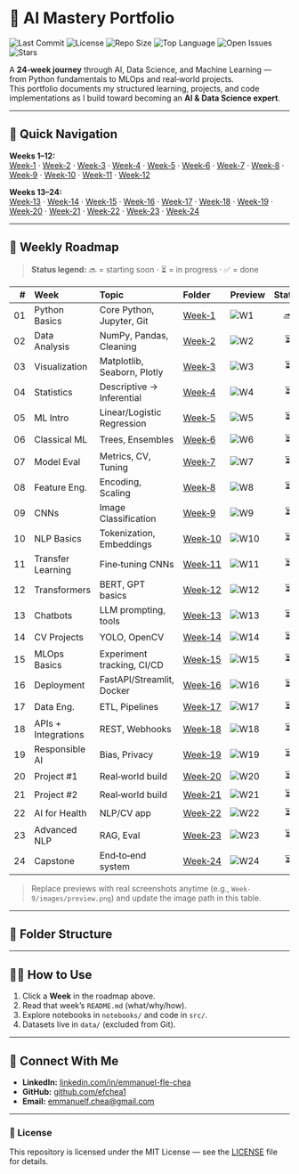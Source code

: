 # 🚀 AI Mastery Portfolio

![Last Commit](https://img.shields.io/github/last-commit/efchea1/AI-Mastery-Portfolio?color=1f6feb)
![License](https://img.shields.io/github/license/efchea1/AI-Mastery-Portfolio)
![Repo Size](https://img.shields.io/github/repo-size/efchea1/AI-Mastery-Portfolio)
![Top Language](https://img.shields.io/github/languages/top/efchea1/AI-Mastery-Portfolio)
![Open Issues](https://img.shields.io/github/issues/efchea1/AI-Mastery-Portfolio)
![Stars](https://img.shields.io/github/stars/efchea1/AI-Mastery-Portfolio?style=social)

A **24‑week journey** through AI, Data Science, and Machine Learning — from Python fundamentals to MLOps and real‑world projects.  
This portfolio documents my structured learning, projects, and code implementations as I build toward becoming an **AI & Data Science expert**.

---

## 🧭 Quick Navigation

**Weeks 1–12:**  
[Week‑1](Week-1) · [Week‑2](Week-2) · [Week‑3](Week-3) · [Week‑4](Week-4) · [Week‑5](Week-5) · [Week‑6](Week-6) · [Week‑7](Week-7) · [Week‑8](Week-8) · [Week‑9](Week-9) · [Week‑10](Week-10) · [Week‑11](Week-11) · [Week‑12](Week-12)

**Weeks 13–24:**  
[Week‑13](Week-13) · [Week‑14](Week-14) · [Week‑15](Week-15) · [Week‑16](Week-16) · [Week‑17](Week-17) · [Week‑18](Week-18) · [Week‑19](Week-19) · [Week‑20](Week-20) · [Week‑21](Week-21) · [Week‑22](Week-22) · [Week‑23](Week-23) · [Week‑24](Week-24)

---

## 📅 Weekly Roadmap

> **Status legend:** 🔜 = starting soon · ⏳ = in progress · ✅ = done

| # | Week | Topic | Folder | Preview | Status |
|---:|:-----|:------|:------|:-------|:------:|
| 01 | Python Basics | Core Python, Jupyter, Git | [Week‑1](Week-1) | ![W1](https://placehold.co/120x80?text=Week+1) | 🔜 |
| 02 | Data Analysis | NumPy, Pandas, Cleaning | [Week‑2](Week-2) | ![W2](https://placehold.co/120x80?text=Week+2) | ⏳ |
| 03 | Visualization | Matplotlib, Seaborn, Plotly | [Week‑3](Week-3) | ![W3](https://placehold.co/120x80?text=Week+3) | ⏳ |
| 04 | Statistics | Descriptive → Inferential | [Week‑4](Week-4) | ![W4](https://placehold.co/120x80?text=Week+4) | ⏳ |
| 05 | ML Intro | Linear/Logistic Regression | [Week‑5](Week-5) | ![W5](https://placehold.co/120x80?text=Week+5) | ⏳ |
| 06 | Classical ML | Trees, Ensembles | [Week‑6](Week-6) | ![W6](https://placehold.co/120x80?text=Week+6) | ⏳ |
| 07 | Model Eval | Metrics, CV, Tuning | [Week‑7](Week-7) | ![W7](https://placehold.co/120x80?text=Week+7) | ⏳ |
| 08 | Feature Eng. | Encoding, Scaling | [Week‑8](Week-8) | ![W8](https://placehold.co/120x80?text=Week+8) | ⏳ |
| 09 | CNNs | Image Classification | [Week‑9](Week-9) | ![W9](https://placehold.co/120x80?text=Week+9) | ⏳ |
| 10 | NLP Basics | Tokenization, Embeddings | [Week‑10](Week-10) | ![W10](https://placehold.co/120x80?text=Week+10) | ⏳ |
| 11 | Transfer Learning | Fine‑tuning CNNs | [Week‑11](Week-11) | ![W11](https://placehold.co/120x80?text=Week+11) | ⏳ |
| 12 | Transformers | BERT, GPT basics | [Week‑12](Week-12) | ![W12](https://placehold.co/120x80?text=Week+12) | ⏳ |
| 13 | Chatbots | LLM prompting, tools | [Week‑13](Week-13) | ![W13](https://placehold.co/120x80?text=Week+13) | ⏳ |
| 14 | CV Projects | YOLO, OpenCV | [Week‑14](Week-14) | ![W14](https://placehold.co/120x80?text=Week+14) | ⏳ |
| 15 | MLOps Basics | Experiment tracking, CI/CD | [Week‑15](Week-15) | ![W15](https://placehold.co/120x80?text=Week+15) | ⏳ |
| 16 | Deployment | FastAPI/Streamlit, Docker | [Week‑16](Week-16) | ![W16](https://placehold.co/120x80?text=Week+16) | ⏳ |
| 17 | Data Eng. | ETL, Pipelines | [Week‑17](Week-17) | ![W17](https://placehold.co/120x80?text=Week+17) | ⏳ |
| 18 | APIs + Integrations | REST, Webhooks | [Week‑18](Week-18) | ![W18](https://placehold.co/120x80?text=Week+18) | ⏳ |
| 19 | Responsible AI | Bias, Privacy | [Week‑19](Week-19) | ![W19](https://placehold.co/120x80?text=Week+19) | ⏳ |
| 20 | Project #1 | Real‑world build | [Week‑20](Week-20) | ![W20](https://placehold.co/120x80?text=Week+20) | ⏳ |
| 21 | Project #2 | Real‑world build | [Week‑21](Week-21) | ![W21](https://placehold.co/120x80?text=Week+21) | ⏳ |
| 22 | AI for Health | NLP/CV app | [Week‑22](Week-22) | ![W22](https://placehold.co/120x80?text=Week+22) | ⏳ |
| 23 | Advanced NLP | RAG, Eval | [Week‑23](Week-23) | ![W23](https://placehold.co/120x80?text=Week+23) | ⏳ |
| 24 | Capstone | End‑to‑end system | [Week‑24](Week-24) | ![W24](https://placehold.co/120x80?text=Week+24) | ⏳ |

> Replace previews with real screenshots anytime (e.g., `Week-9/images/preview.png`) and update the image path in this table.

---

## 📁 Folder Structure

---

## 🧑‍🏫 How to Use
1. Click a **Week** in the roadmap above.
2. Read that week’s `README.md` (what/why/how).
3. Explore notebooks in `notebooks/` and code in `src/`.
4. Datasets live in `data/` (excluded from Git).

---

## 🤝 Connect With Me
- **LinkedIn:** [linkedin.com/in/emmanuel-fle-chea](https://www.linkedin.com/in/emmanuel-fle-chea/)  
- **GitHub:** [github.com/efchea1](https://github.com/efchea1)  
- **Email:** emmanuelf.chea@gmail.com

---

### 📜 License
This repository is licensed under the MIT License — see the [LICENSE](LICENSE) file for details.